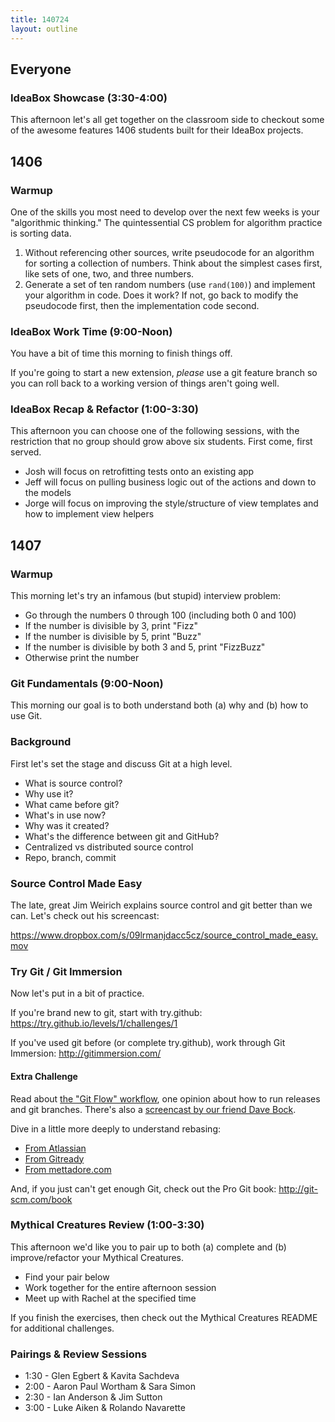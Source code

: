 ```yaml
---
title: 140724
layout: outline
---
```


## Everyone

### IdeaBox Showcase (3:30-4:00)

This afternoon let's all get together on the classroom side to checkout some of
the awesome features 1406 students built for their IdeaBox projects.

## 1406

### Warmup

One of the skills you most need to develop over the next few weeks is your
"algorithmic thinking." The quintessential CS problem for algorithm practice
is sorting data.

1. Without referencing other sources, write pseudocode for an algorithm for
sorting a collection of numbers. Think about the simplest cases first, like sets
of one, two, and three numbers.
2. Generate a set of ten random numbers (use `rand(100)`) and implement your
algorithm in code. Does it work? If not, go back to modify the pseudocode first,
then the implementation code second.

### IdeaBox Work Time (9:00-Noon)

You have a bit of time this morning to finish things off.

If you're going to start a new extension, *please* use a git feature branch
so you can roll back to a working version of things aren't going well.

### IdeaBox Recap & Refactor (1:00-3:30)

This afternoon you can choose one of the following sessions, with the
restriction that no group should grow above six students. First come, first
served.

* Josh will focus on retrofitting tests onto an existing app
* Jeff will focus on pulling business logic out of the actions and down to the
models
* Jorge will focus on improving the style/structure of view templates and how to
implement view helpers

## 1407

### Warmup

This morning let's try an infamous (but stupid) interview problem:

* Go through the numbers 0 through 100 (including both 0 and 100)
* If the number is divisible by 3, print "Fizz"
* If the number is divisible by 5, print "Buzz"
* If the number is divisible by both 3 and 5, print "FizzBuzz"
* Otherwise print the number

### Git Fundamentals (9:00-Noon)

This morning our goal is to both understand both (a) why and (b) how to use Git.

### Background

First let's set the stage and discuss Git at a high level.

* What is source control?
* Why use it?
* What came before git?
* What's in use now?
* Why was it created?
* What's the difference between git and GitHub?
* Centralized vs distributed source control
* Repo, branch, commit

### Source Control Made Easy

The late, great Jim Weirich explains source control and git better than we can. Let's check out his screencast:

https://www.dropbox.com/s/09lrmanjdacc5cz/source_control_made_easy.mov

### Try Git / Git Immersion

Now let's put in a bit of practice.

If you're brand new to git, start with try.github: https://try.github.io/levels/1/challenges/1

If you've used git before (or complete try.github), work through Git Immersion: http://gitimmersion.com/

#### Extra Challenge

Read about [the "Git Flow" workflow](http://nvie.com/posts/a-successful-git-branching-model/),
one opinion about how to run releases and git branches. There's also a [screencast
by our friend Dave Bock](http://nvie.com/posts/a-git-flow-screencast/).

Dive in a little more deeply to understand rebasing:

* [From Atlassian](https://www.atlassian.com/git/tutorial/rewriting-git-history#!rebase)
* [From Gitready](http://gitready.com/intermediate/2009/01/31/intro-to-rebase.html)
* [From mettadore.com](http://mettadore.com/analysis/a-simple-git-rebase-workflow-explained/)

And, if you just can't get enough Git, check out the Pro Git book: http://git-scm.com/book

### Mythical Creatures Review (1:00-3:30)

This afternoon we'd like you to pair up to both (a) complete and (b) improve/refactor your Mythical Creatures.

* Find your pair below
* Work together for the entire afternoon session
* Meet up with Rachel at the specified time

If you finish the exercises, then check out the Mythical Creatures README for additional challenges.

### Pairings & Review Sessions

* 1:30 - Glen Egbert & Kavita Sachdeva
* 2:00 - Aaron Paul Wortham & Sara Simon
* 2:30 - Ian Anderson & Jim Sutton
* 3:00 - Luke Aiken & Rolando Navarette
